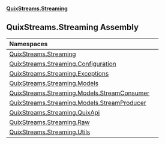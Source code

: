 #### [QuixStreams.Streaming](index.md 'index')

## QuixStreams.Streaming Assembly

| Namespaces | |
| :--- | :--- |
| [QuixStreams.Streaming](QuixStreams.Streaming.md 'QuixStreams.Streaming') | |
| [QuixStreams.Streaming.Configuration](QuixStreams.Streaming.Configuration.md 'QuixStreams.Streaming.Configuration') | |
| [QuixStreams.Streaming.Exceptions](QuixStreams.Streaming.Exceptions.md 'QuixStreams.Streaming.Exceptions') | |
| [QuixStreams.Streaming.Models](QuixStreams.Streaming.Models.md 'QuixStreams.Streaming.Models') | |
| [QuixStreams.Streaming.Models.StreamConsumer](QuixStreams.Streaming.Models.StreamConsumer.md 'QuixStreams.Streaming.Models.StreamConsumer') | |
| [QuixStreams.Streaming.Models.StreamProducer](QuixStreams.Streaming.Models.StreamProducer.md 'QuixStreams.Streaming.Models.StreamProducer') | |
| [QuixStreams.Streaming.QuixApi](QuixStreams.Streaming.QuixApi.md 'QuixStreams.Streaming.QuixApi') | |
| [QuixStreams.Streaming.Raw](QuixStreams.Streaming.Raw.md 'QuixStreams.Streaming.Raw') | |
| [QuixStreams.Streaming.Utils](QuixStreams.Streaming.Utils.md 'QuixStreams.Streaming.Utils') | |
